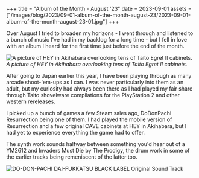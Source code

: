 +++
title = "Album of the Month - August '23"
date = 2023-09-01
assets = ["/images/blog/2023/09-01-album-of-the-month-august-23/2023-09-01-album-of-the-month-august-23-01.jpg"]
+++

Over August I tried to broaden my horizons - I went through and listened to a bunch of music I've had in my backlog for a long time - but I fell in love with an album I heard for the first time just before the end of the month.  

<!-- more -->

![A picture of HEY in Akihabara overlooking tens of Taito Egret II cabinets.](/images/blog/2023-09-01-album-of-the-month-august-23/2023-09-01-album-of-the-month-august-23-01.jpg)
*A picture of HEY in Akihabara overlooking tens of Taito Egret II cabinets.*  

After going to Japan earlier this year, I have been playing through as many arcade shoot-'em-ups as I can. I was never particularly into them as an adult, but my curiosity had always been there as I had played my fair share through Taito shovelware compilations for the PlayStation 2 and other western rereleases.  

I picked up a bunch of games a few Steam sales ago, DoDonPachi Resurrection being one of them. I had played the mobile version of Resurrection and a few original CAVE cabinets at HEY in Akihabara, but I had yet to experience everything the game had to offer.   

The synth work sounds halfway between something you'd hear out of a YM2612 and Invaders Must Die by The Prodigy, the drum work in some of the earlier tracks being remeniscent of the latter too.    

![DO-DON-PACHI DAI-FUKKATSU BLACK LABEL Original Sound Track](https://coverartarchive.org/release/60c387cb-eb24-4fe7-a651-80fa39ba705d/15132981500-250.jpg "DO-DON-PACHI DAI-FUKKATSU BLACK LABEL Original Sound Track")  
